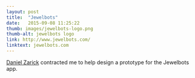 ```yaml
---
layout: post
title:  "Jewelbots"
date:   2015-09-08 11:25:22
thumb: images/jewelbots-logo.png
thumb-alt: jewelbots logo
link: http://www.jewelbots.com/
linktext: jewelbots.com
---
```


<a href="http://33cc77.com/">Daniel Zarick</a> contracted me to help design a prototype for the Jewelbots app.